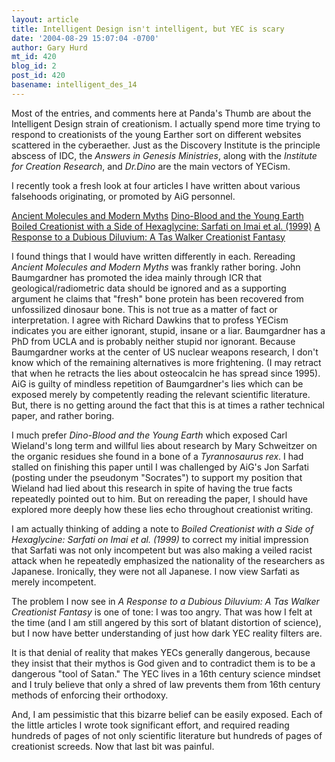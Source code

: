 ```yaml
---
layout: article
title: Intelligent Design isn't intelligent, but YEC is scary
date: '2004-08-29 15:07:04 -0700'
author: Gary Hurd
mt_id: 420
blog_id: 2
post_id: 420
basename: intelligent_des_14
---
```

Most of the entries, and comments here at Panda's Thumb are about the Intelligent Design strain of creationism.  I actually spend more time trying to respond to creationists of the young Earther sort  on different websites scattered in the cyberaether.  Just as the Discovery Institute is the principle abscess of IDC, the _Answers in Genesis Ministries_, along with the _Institute for Creation Research_, and _Dr.Dino_ are the main vectors of YECism.

I recently took a fresh look at four articles I have written about various falsehoods originating, or promoted by AiG personnel.

[Ancient Molecules and Modern Myths](http://www.talkorigins.org/faqs/dinosaur/osteocalcin.html)
[Dino-Blood and the Young Earth](http://www.talkorigins.org/faqs/dinosaur/blood.html)
[Boiled Creationist with a Side of Hexaglycine: Sarfati on Imai et al. (1999)](http://home.austarnet.com.au/stear/sarfati_on_imai_gh.htm)
[A Response to a Dubious Diluvium: A Tas Walker Creationist Fantasy](http://home.austarnet.com.au/stear/a_dump_on_aig&apos;s_tas_walker.htm)

I found things that I would have written differently in each.  Rereading _Ancient Molecules and Modern Myths_ was frankly rather boring.  John Baumgardner has promoted the idea mainly through ICR that geological/radiometric data should be ignored and as a supporting argument he claims that "fresh" bone protein has been recovered from unfossilized dinosaur bone.  This is not true as a matter of fact or interpretation.  I agree with Richard Dawkins that to profess YECism indicates you are either ignorant, stupid, insane or a liar.  Baumgardner has a PhD from UCLA and is probably neither stupid nor ignorant.  Because Baumgardner works at the center of US nuclear weapons research, I don't know which of the remaining alternatives is more frightening.  (I may retract that when he retracts the lies about osteocalcin he has spread since 1995).  AiG is guilty of mindless repetition of Baumgardner's lies which can be exposed merely by competently reading the relevant scientific literature.  But, there is no getting around the fact that this is at times a rather technical paper, and rather boring.

I much prefer _Dino-Blood and the Young Earth_ which exposed Carl Wieland's long term and willful lies about research by Mary Schweitzer on the organic residues she found in a bone of a _Tyrannosaurus rex_.  I had stalled on finishing this paper until I was challenged by AiG's Jon Sarfati (posting under the pseudonym "Socrates") to support my position that Wieland had lied about this research in spite of having the true facts repeatedly pointed out to him.  But on rereading the paper, I should have explored more deeply how these lies echo throughout creationist writing.

I am actually thinking of adding a note to _Boiled Creationist with a Side of Hexaglycine: Sarfati on Imai et al. (1999)_ to correct my initial impression that Sarfati was not only incompetent but was also making a veiled racist attack when he repeatedly emphasized the nationality of the researchers as Japanese.  Ironically, they were not all Japanese.  I now view Sarfati as merely incompetent.

The problem I now see in _A Response to a Dubious Diluvium: A Tas Walker Creationist Fantasy_ is one of tone: I was too angry.  That was how I felt at the time (and I am still angered by this sort of blatant distortion of science), but I now have better understanding of just how dark YEC reality filters are.

It is that denial of reality that makes YECs generally dangerous, because they insist that their mythos is God given and to contradict them is to be a dangerous "tool of Satan."  The YEC lives in a 16th century science mindset and I truly believe that only a shred of law prevents them from 16th century methods of enforcing their orthodoxy.

And, I am pessimistic that this bizarre belief can be easily exposed.  Each of the little articles I wrote took significant effort, and required reading hundreds of pages of not only scientific literature but hundreds of pages of creationist screeds.  Now that last bit was painful.
